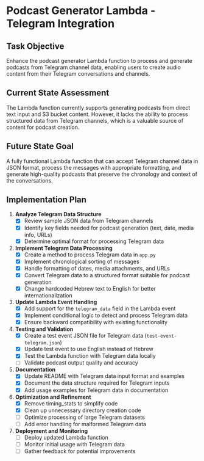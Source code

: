 # Podcast Generator Lambda - Telegram Integration

## Task Objective
Enhance the podcast generator Lambda function to process and generate podcasts from Telegram channel data, enabling users to create audio content from their Telegram conversations and channels.

## Current State Assessment
The Lambda function currently supports generating podcasts from direct text input and S3 bucket content. However, it lacks the ability to process structured data from Telegram channels, which is a valuable source of content for podcast creation.

## Future State Goal
A fully functional Lambda function that can accept Telegram channel data in JSON format, process the messages with appropriate formatting, and generate high-quality podcasts that preserve the chronology and context of the conversations.

## Implementation Plan

1. **Analyze Telegram Data Structure**
   - [x] Review sample JSON data from Telegram channels
   - [x] Identify key fields needed for podcast generation (text, date, media info, URLs)
   - [x] Determine optimal format for processing Telegram data

2. **Implement Telegram Data Processing**
   - [x] Create a method to process Telegram data in `app.py`
   - [x] Implement chronological sorting of messages
   - [x] Handle formatting of dates, media attachments, and URLs
   - [x] Convert Telegram data to a structured format suitable for podcast generation
   - [x] Change hardcoded Hebrew text to English for better internationalization

3. **Update Lambda Event Handling**
   - [x] Add support for the `telegram_data` field in the Lambda event
   - [x] Implement conditional logic to detect and process Telegram data
   - [x] Ensure backward compatibility with existing functionality

4. **Testing and Validation**
   - [x] Create a test event JSON file for Telegram data (`test-event-telegram.json`)
   - [x] Update test event to use English instead of Hebrew
   - [x] Test the Lambda function with Telegram data locally
   - [ ] Validate podcast output quality and accuracy

5. **Documentation**
   - [x] Update README with Telegram data input format and examples
   - [x] Document the data structure required for Telegram inputs
   - [x] Add usage examples for Telegram data in documentation

6. **Optimization and Refinement**
   - [x] Remove timing_stats to simplify code
   - [x] Clean up unnecessary directory creation code
   - [ ] Optimize processing of large Telegram datasets
   - [ ] Add error handling for malformed Telegram data

7. **Deployment and Monitoring**
   - [ ] Deploy updated Lambda function
   - [ ] Monitor initial usage with Telegram data
   - [ ] Gather feedback for potential improvements 